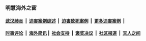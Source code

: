
### 明慧海外之窗

####  [武汉肺炎](indexes/365.md?t=07021100) &nbsp;|&nbsp;  [迫害案例综述](indexes/328.md?t=07021100) &nbsp;|&nbsp; [迫害致死案例](indexes/277.md?t=07021100)  &nbsp;|&nbsp; [更多迫害案例](indexes/81.md?t=07021100)  &nbsp;|&nbsp; 
####  [时事评论](indexes/19.md?t=07021100) &nbsp;|&nbsp; [海外简讯](indexes/245.md?t=07021100)&nbsp;|&nbsp;  [社会支持](indexes/140.md?t=07021100) &nbsp;|&nbsp; [褒奖决议](indexes/282.md?t=07021100) &nbsp;|&nbsp; [社区报道](indexes/91.md?t=07021100)  &nbsp;|&nbsp; [天人之间](indexes/78.md?t=07021100) 

